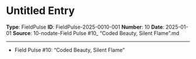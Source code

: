 # Untitled Entry

**Type**: FieldPulse
**ID**: FieldPulse-2025-0010-001
**Number**: 10
**Date**: 2025-01-01
**Source**: 10-nodate-Field Pulse #10_ “Coded Beauty, Silent Flame”.md

---

- Field Pulse #10: “Coded Beauty, Silent Flame”